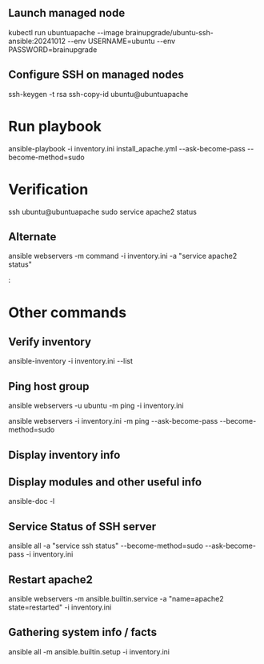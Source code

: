 ## Launch managed node
kubectl run ubuntuapache --image brainupgrade/ubuntu-ssh-ansible:20241012 --env USERNAME=ubuntu --env PASSWORD=brainupgrade

## Configure SSH on managed nodes
ssh-keygen -t rsa
ssh-copy-id ubuntu@ubuntuapache


# Run playbook
ansible-playbook -i inventory.ini install_apache.yml --ask-become-pass --become-method=sudo 

# Verification
ssh ubuntu@ubuntuapache
sudo service apache2 status

## Alternate 
ansible webservers -m command -i inventory.ini -a "service apache2 status"

<managed-node-ip>:<port>    

# Other commands

## Verify inventory
ansible-inventory -i inventory.ini --list

## Ping host group
ansible webservers -u ubuntu -m ping -i inventory.ini 

ansible webservers -i inventory.ini -m ping --ask-become-pass  --become-method=sudo

## Display inventory info
 <!-- ansible-playbook -i inventory.ini install_apache.yml --ask-become-pass --become-method=sudo  -->

## Display modules and other useful info
ansible-doc -l

## Service Status of SSH server
ansible all -a "service ssh status" --become-method=sudo --ask-become-pass -i inventory.ini

## Restart apache2
ansible webservers -m ansible.builtin.service -a "name=apache2 state=restarted" -i inventory.ini

## Gathering system info / facts
ansible all -m ansible.builtin.setup -i inventory.ini 